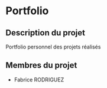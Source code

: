 # Portfolio


## Description du projet

Portfolio personnel des projets réalisés


## Membres du projet

- Fabrice RODRIGUEZ